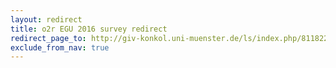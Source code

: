 ```yaml
---
layout: redirect
title: o2r EGU 2016 survey redirect
redirect_page_to: http://giv-konkol.uni-muenster.de/ls/index.php/811822/lang-en
exclude_from_nav: true
---
```


